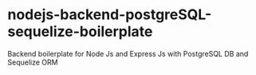 # nodejs-backend-postgreSQL-sequelize-boilerplate
Backend boilerplate for Node Js and Express Js with PostgreSQL DB and Sequelize ORM
